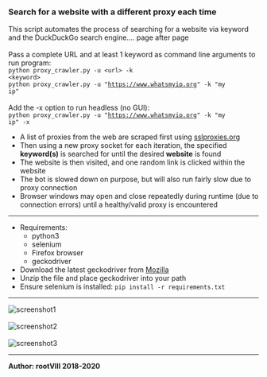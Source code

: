 ### Search for a website with a different proxy each time
This script automates the process of searching for a website via keyword
and the DuckDuckGo search engine.... page after page
<br><br>
Pass a complete URL and at least 1 keyword as command line arguments to run program:
<br>
<code>python proxy_crawler.py -u &lt;url&gt; -k &lt;keyword&gt;</code>
<br>
<code>python proxy_crawler.py -u "https://www.whatsmyip.org" -k "my ip"</code>
<br><br>
Add the -x option to run headless (no GUI):
<br>
<code>python proxy_crawler.py -u "https://www.whatsmyip.org" -k "my ip" -x</code>
<br>
<ul>
    <li>
        A list of proxies from the web are scraped first
        using <a href="https://www.sslproxies.org">sslproxies.org</a>
    </li>
    <li>
        Then using a new proxy socket for each iteration, the specified <b>keyword(s)</b>
        is searched for until the desired <b>website</b> is found
    </li>
    <li>
        The website is then visited, and one random link is clicked within the website
    </li>
    <li>
        The bot is slowed down on purpose, but will also run fairly slow due to proxy connection
    </li>
    <li>
        Browser windows may open and close repeatedly during runtime (due to connection errors) until a healthy/valid proxy is encountered
    </li>
</ul>
<hr>
<ul>
    <li>
        Requirements:
        <ul>
            <li>
                python3
            </li>
            <li>
                selenium
            </li>
            <li>
                Firefox browser
            </li>
            <li>
                geckodriver
            </li>
        </ul>
    </li>
    <li>
        Download the latest geckodriver from <a href="https://github.com/mozilla/geckodriver/releases">Mozilla</a>
    </li>
    <li>
        Unzip the file and place geckodriver into your path
    </li>
    <li>
        Ensure selenium is installed: <code>pip install -r requirements.txt</code>
    </li>
</ul>

<hr>
<img src="https://user-images.githubusercontent.com/30498791/277134161-e2cec5a4-c64a-4a47-a5d8-39b81aea8522.png" alt="screenshot1">
<br><br>
<img src="https://user-images.githubusercontent.com/30498791/277134162-76fe4626-1d57-452a-940d-8a6030850e2b.png" alt="screenshot2">
<br><br>
<img src="https://user-images.githubusercontent.com/30498791/277134163-70c4ab50-5582-4b5c-97a8-0ff96fbf9a76.png" alt="screenshot3">
<hr>
<b>Author: rootVIII  2018-2020</b>
